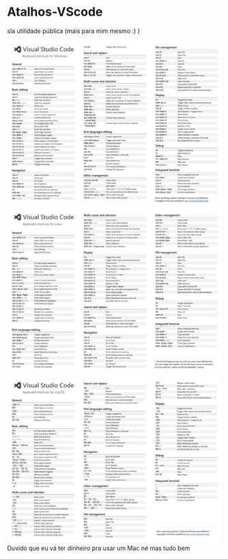 # Atalhos-VScode
sla utilidade pública (mais para mim mesmo :) )

![Atalhos insanos do Windows](./atalhos/atalhos_windows.jpg)
![Atalhos insanos doLinux](./atalhos/atalhos_linux.jpg)
![Atalhos insanos do Mac](./atalhos/atalhos_mac.jpg)
Duvido que eu vá ter dinheiro pra usar um Mac né mas tudo bem
